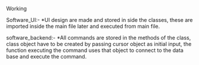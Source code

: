 Working


Software_UI:-
*UI design are made and stored in side the classes, these are imported inside the main file later and executed from main file.



software_backend:-
*All commands are stored in the methods of the class, class object have to be created by passing cursor object as initial input,
 the function executing the command uses that object to connect to the data base and execute the command.



